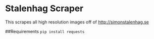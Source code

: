 # Stalenhag Scraper
This scrapes all high resolution images off of http://simonstalenhag.se

##Requirements
`pip install requests`